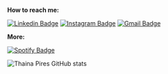 <strong>How to reach me:</strong>

[![Linkedin Badge](https://img.shields.io/badge/thainápires-0077B5?style=for-the-badge&logo=linkedin&logoColor=white)](https://www.linkedin.com/in/thainapires/)
[![Instagram Badge](https://img.shields.io/badge/thainapiress-E4405F?style=for-the-badge&logo=instagram&logoColor=white)](https://instagram.com/thainapiress)
[![Gmail Badge](https://img.shields.io/badge/thainaspiress@gmail.com-D14836?style=for-the-badge&logo=gmail&logoColor=white)](mailto:thainaspiress@gmail.com)

<strong>More:</strong>

[![Spotify Badge](https://img.shields.io/badge/Thainá-1ED760?&style=for-the-badge&logo=spotify&logoColor=white)](https://open.spotify.com/user/o7u6s65sn0zo0rpb1x8rqtzc3)

![Thaina Pires GitHub stats](https://github-readme-stats.vercel.app/api?username=thainapires&show_icons=true&theme=dracula)
